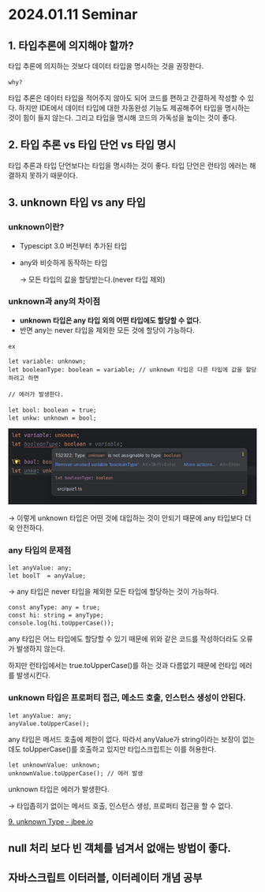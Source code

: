 # 2024.01.11 Seminar

## 1. 타입추론에 의지해야 할까?

타입 추론에 의지하는 것보다 데이터 타입을 명시하는 것을 권장한다.

`why?`

타입 추론은 데이터 타입을 적어주지 않아도 되어 코드를 편하고 간결하게 작성할 수 있다. 하지만 IDE에서 데이터 타입에 대한 자동완성 기능도 제공해주어 타입을 명시하는 것이 힘이 들지 않는다. 그리고 타입을 명시해 코드의 가독성을 높이는 것이 좋다.

## 2. 타입 추론 vs 타입 단언 vs 타입 명시

타입 추론과 타입 단언보다는 타입을 명시하는 것이 좋다. 타입 단언은 런타임 에러는 해결하지 못하기 때문이다.

## 3. unknown 타입 vs any 타입

### unknown이란?

- Typescipt 3.0 버전부터 추가된 타입
- any와 비슷하게 동작하는 타입
    
    → 모든 타입의 값을 할당받는다.(never 타입 제외)
    

### unknown과 any의 차이점

- **unknown 타입은 any 타입 외의 어떤 타입에도 할당할 수 없다.**
- 반면 any는 never 타입을 제외한 모든 것에 할당이 가능하다.

`ex`

```tsx
let variable: unknown;
let booleanType: boolean = variable; // unknown 타입은 다른 타입에 값을 할당하려고 하면 
																		 // 에러가 발생한다.

let bool: boolean = true;
let unkw: unknown = bool;
```

<img src="image/2024-01-11/1.png">

→ 이렇게 unknown 타입은 어떤 것에 대입하는 것이 안되기 때문에 any 타입보다 더욱 안전하다.

### any 타입의 문제점

```tsx
let anyValue: any;
let boolT  = anyValue;
```

→ any 타입은 never 타입을 제외한 모든 타입에 할당하는 것이 가능하다.

```tsx
const anyType: any = true;
const hi: string = anyType;
console.log(hi.toUpperCase());
```

any 타입은 어느 타입에도 할당할 수 있기 때문에 위와 같은 코드를 작성하더라도 오류가 발생하지 않는다.

하지만 런타입에서는 true.toUpperCase()를 하는 것과 다름없기 때문에 런타입 에러를 발생시킨다.

### unknown 타입은 프로퍼티 접근, 메소드 호출, 인스턴스 생성이 안된다.

```tsx
let anyValue: any;
anyValue.toUpperCase();
```

any 타입은 메서드 호출에 제한이 없다. 따라서 anyValue가 string이라는 보장이 없는데도 toUpperCase()를 호출하고 있지만 타입스크립트는 이를 허용한다.

 

```tsx
let unknownValue: unknown;
unknownValue.toUpperCase(); // 에러 발생
```

unknown 타입은 에러가 발생한다. 

→ 타입좁히기 없이는 메서드 호출, 인스턴스 생성, 프로퍼티 접근을 할 수 없다.

[9. unknown Type - jbee.io](https://blog.jbee.io/typescript/9.+unknown+Type)

## null 처리 보다 빈 객체를 넘겨서 없애는 방법이 좋다.

## 자바스크립트 이터러블, 이터레이터 개념 공부